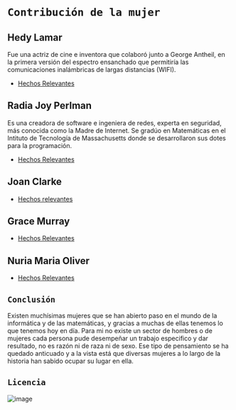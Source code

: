 # `Contribución de la mujer`

## Hedy Lamar
  Fue una actriz de cine e inventora que colaboró junto a George Antheil, en la primera versión del espectro ensanchado que permitiría las comunicaciones inalámbricas de largas distancias (WIFI).
- [Hechos Relevantes](hedylamar/hedylamar.md)
  
## Radia Joy Perlman
Es una creadora de software e ingeniera de redes, experta en seguridad, más conocida como la Madre de Internet. Se gradúo en Matemáticas en el Intituto de Tecnología de Massachusetts donde se desarrollaron sus dotes para la programación.
- [Hechos Relevantes](radiaperlman/radiaperlman.md)

## Joan Clarke

- [Hechos relevantes](joanclarke/joanclarke.md)

## Grace Murray

- [Hechos Relevantes](gracemurray/gracemurray.md)

## Nuria Maria Oliver

- [Hechos Relevantes](nuriamaria/nuriamaria.md)


## `Conclusión`

  Existen muchísimas mujeres que se han abierto paso en el mundo de la informática y de las matemáticas, y gracias a muchas de ellas tenemos lo que tenemos hoy en día. Para mi no existe un sector de hombres o de mujeres cada persona pude desempeñar un trabajo especifico y dar resultado, no es razón ni de raza ni de sexo. Ese tipo de pensamiento se ha quedado anticuado y a la vista está que diversas mujeres a lo largo de la historia han sabido ocupar su lugar en ella.


## `Licencia`
![image](https://user-images.githubusercontent.com/114906861/194564825-77380b65-ee12-4fff-8dbe-fbe2466b4889.png)
